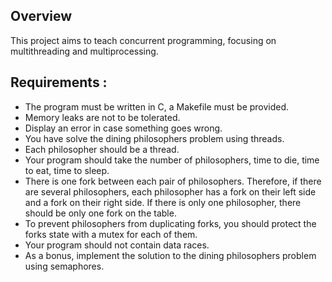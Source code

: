 ## Overview

This project aims to teach concurrent programming, focusing on multithreading and multiprocessing.

## Requirements :

-   The program must be written in C, a Makefile must be provided.
-   Memory leaks are not to be tolerated.
-   Display an error in case something goes wrong.
-   You have solve the dining philosophers problem using threads.
-   Each philosopher should be a thread.
-   Your program should take the number of philosophers, time to die, time to eat, time to sleep.
-   There is one fork between each pair of philosophers. Therefore, if there are several philosophers, each philosopher has a fork on their left side and a fork on their right side. If there is only one philosopher, there should be only one fork on the table.
-   To prevent philosophers from duplicating forks, you should protect the forks state with a mutex for each of them.
-   Your program should not contain data races.
-   As a bonus, implement the solution to the dining philosophers problem using semaphores.
